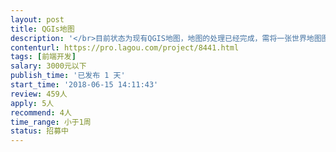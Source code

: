 ```yaml
---                
layout: post       
title: QGIs地图           
description: '</br>目前状态为现有QGIS地图，地图的处理已经完成，需将一张世界地图图片PNG格式，贴上去，放大缩小能够正常显示图片图像</br>'     
contenturl: https://pro.lagou.com/project/8441.html      
tags: [前端开发]            
salary: 3000元以下          
publish_time: '已发布 1 天'         
start_time: '2018-06-15 14:11:43'           
review: 459人                   
apply: 5人                   
recommend: 4人                   
time_range: 小于1周              
status: 招募中                  
---                 
```

